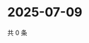 # 2025-07-09

共 0 条

<!-- BEGIN ZHIHUVIDEO -->
<!-- 最后更新时间 Wed Jul 09 2025 17:14:35 GMT+0800 (China Standard Time) -->

<!-- END ZHIHUVIDEO -->

